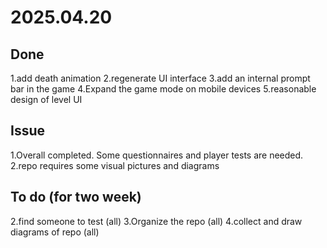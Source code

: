 # 2025.04.20

## Done

1.add death animation
2.regenerate UI interface
3.add an internal prompt bar in the game
4.Expand the game mode on mobile devices
5.reasonable design of level UI

## Issue

1.Overall completed. Some questionnaires and player tests are needed.
2.repo requires some visual pictures and diagrams

## To do (for two week)

2.find someone to test (all)
3.Organize the repo (all)
4.collect and draw diagrams of repo (all)
